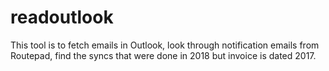# readoutlook
This tool is to fetch emails in Outlook, look through notification emails from Routepad, find the syncs that were done in 2018 but invoice is dated 2017.